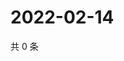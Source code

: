 # 2022-02-14

共 0 条

<!-- BEGIN WEIBO -->
<!-- 最后更新时间 Mon Feb 14 2022 19:09:50 GMT+0800 (China Standard Time) -->

<!-- END WEIBO -->
